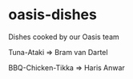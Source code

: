 # oasis-dishes
Dishes cooked by our Oasis team

Tuna-Ataki => Bram van Dartel

BBQ-Chicken-Tikka  => Haris Anwar
